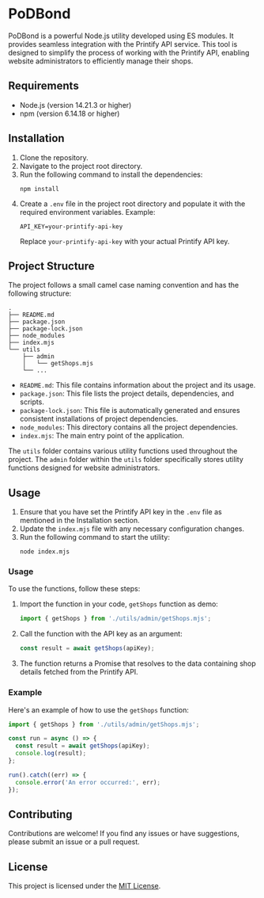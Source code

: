 # PoDBond

PoDBond is a powerful Node.js utility developed using ES modules. It provides seamless integration with the Printify API service. This tool is designed to simplify the process of working with the Printify API, enabling website administrators to efficiently manage their shops.

## Requirements

- Node.js (version 14.21.3 or higher)
- npm (version 6.14.18 or higher)

## Installation

1. Clone the repository.
2. Navigate to the project root directory.
3. Run the following command to install the dependencies:
   ```
   npm install
   ```
4. Create a `.env` file in the project root directory and populate it with the required environment variables. Example:
   ```
   API_KEY=your-printify-api-key
   ```
   Replace `your-printify-api-key` with your actual Printify API key.

## Project Structure

The project follows a small camel case naming convention and has the following structure:

```
.
├── README.md
├── package.json
├── package-lock.json
├── node_modules
├── index.mjs
└── utils
    ├── admin
    │   └── getShops.mjs
    └── ...
```

- `README.md`: This file contains information about the project and its usage.
- `package.json`: This file lists the project details, dependencies, and scripts.
- `package-lock.json`: This file is automatically generated and ensures consistent installations of project dependencies.
- `node_modules`: This directory contains all the project dependencies.
- `index.mjs`: The main entry point of the application.

The `utils` folder contains various utility functions used throughout the project. The `admin` folder within the `utils` folder specifically stores utility functions designed for website administrators.

## Usage

1. Ensure that you have set the Printify API key in the `.env` file as mentioned in the Installation section.
2. Update the `index.mjs` file with any necessary configuration changes.
3. Run the following command to start the utility:
   ```
   node index.mjs
   ```

### Usage

To use the functions, follow these steps:

1. Import the function in your code, `getShops` function as demo:
   ```javascript
   import { getShops } from './utils/admin/getShops.mjs';
   ```

2. Call the function with the API key as an argument:
   ```javascript
   const result = await getShops(apiKey);
   ```

3. The function returns a Promise that resolves to the data containing shop details fetched from the Printify API.

### Example

Here's an example of how to use the `getShops` function:

```javascript
import { getShops } from './utils/admin/getShops.mjs';

const run = async () => {
  const result = await getShops(apiKey);
  console.log(result);
};

run().catch((err) => {
  console.error('An error occurred:', err);
});
```

## Contributing

Contributions are welcome! If you find any issues or have suggestions, please submit an issue or a pull request.

## License

This project is licensed under the [MIT License](LICENSE).
